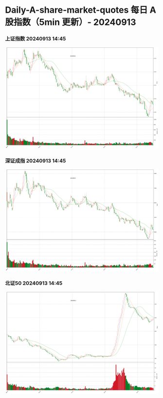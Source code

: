 
# Daily-A-share-market-quotes 每日 A 股指数（5min 更新）- 20240913

### 上证指数 20240913 14:45
![](./fig/2024/9/20240913-sh000001.png)

### 深证成指 20240913 14:45
![](./fig/2024/9/20240913-sz399001.png)

### 北证50 20240913 14:45
![](./fig/2024/9/20240913-bj899050.png)
